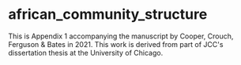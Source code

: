 # african_community_structure

This is Appendix 1 accompanying the manuscript by Cooper, Crouch, Ferguson & Bates in 2021. This work is derived from part of JCC's dissertation thesis at the University of Chicago.
